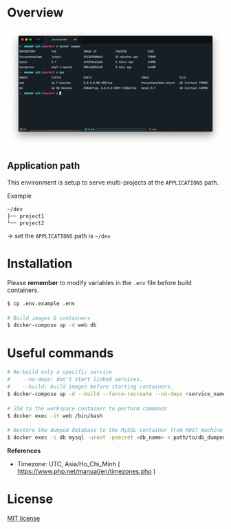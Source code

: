 # Overview

![Local Docker screenshot](screenshot.png)

## Application path
This environment is setup to serve multi-projects at the `APPLICATIONS` path.

Example

```
~/dev
├── project1
└── project2
```

→ set the `APPLICATIONS` path is `~/dev`

# Installation

Please **remember** to modify variables in the `.env` file before build containers.

```bash
$ cp .env.example .env

# Build images & containers
$ docker-compose up -d web db
```

# Useful commands

```bash
# Re-build only a specific service
#    --no-deps: don't start linked services.
#    --build: build images before starting containers.
$ docker-compose up -d --build --force-recreate --no-deps <service_name>

# SSH to the workspace container to perform commands
$ docker exec -it web /bin/bash

# Restore the dumped database to the MySQL container from HOST machine
$ docker exec -i db mysql -uroot -psecret <db_name> < path/to/db_dumped.sql
```

**References**

- Timezone: UTC, Asia/Ho_Chi_Minh ( https://www.php.net/manual/en/timezones.php )

# License

[MIT license](https://opensource.org/licenses/MIT)

